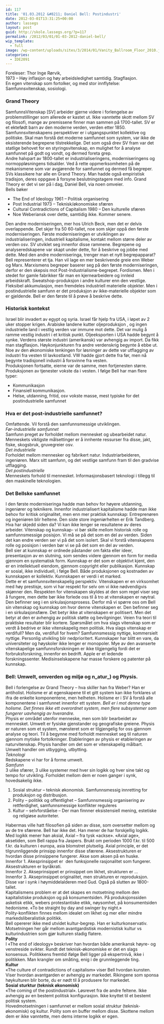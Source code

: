 ```yaml
---
id: 117
title: '01.03.2012 &#8211; Daniel Bell: Postindustri'
date: 2012-03-01T13:31:25+00:00
author: lassegs
layout: post
guid: http://skole.lassegs.org/?p=117
permalink: /2012/03/01/01-03-2012-daniel-bell/
wip_template:
  - full
image: /wp-content/uploads/sites/3/2014/01/Vanity_Ballroom_Floor_2010.jpg
categories:
  - IDE2091
---
```

<div>
  Foreleser: Thor Inge Rørvik,
</div>

<div>
  1973 &#8211; Høy inflasjon og høy arbeidsledighet samtidig. Stagflasjon.
</div>

<div>
  En egen vitenskap som fortolker, og med stor innflytelse: Samfunnsvitenskap, sosiologi.
</div>

<div>
  <h3>
    Grand Theory
  </h3>
</div>

<div>
  SamfunnsVitenskap [SV] arbeider gjerne videre i forlengelse av problemstillinger som allerede er kastet ut. Ikke vanntette skott mellom SV og filosofi, mange av premissene finner man sammen på 1700-tallet. SV er et ektefødt barn av den moderne verden, verden etter 1850. Samfunnsvitenskapens perspektiver er i utgangspunktet kollektive og politiske. Skal man forstå det moderne samfunnet som system, var ikke de eksisterende begrepene tilstrekkelige. Det som også drev SV fram var det statlige behovet for en styringsvitenskap, en mulighet for å analyse samfunnet på godt og vondt, og dermed foreta grep.
</div>

<div>
  Andre halvpart av 1800-tallet er industrialiseringens, moderniseringens og normoppløsningens tidsalder. Ved å rette oppmerksomheten på de mekanismene som var avgjørende for samfunnet og dermed få begreper. SVs klassikere har alle en Grand Theory. Man hadde også empiristisk tradisjon, deres oppgave å forsyne beslutningstagere med info. Grand Theory er det vi ser på i dag, Daniel Bell, via noen omveier.
</div>

<div>
</div>

<div>
  Bells bøker
</div>

  * The End of Ideology 1961 &#8211; Politisk organisering
  * Post Industrial 1973 &#8211; Teknisk/økonomiske sfæren
  * Cultural Contradictions of Capitalism 1980 &#8211; Den kulturelle sfæren
  * Noe Weberiansk over dette, samtidig ikke. Kommer senere.

<div>
</div>

<div>
  Den andre moderniseringen, mer hos Ulrich Beck, men det er delvis overlappende. Det skjer fra 50 60-tallet, noe som skjer oppå den første moderniseringen. Første moderniseringen er utviklingen av industrialiseringen, industriell kapitalisme, kontakt mellom større deler av verden osv. SV utviklet seg innenfor disse rammene. Begrepene og analyseredskapene var skapt under dette, for å beskrive og jobbe med dette. Med den andre moderniseringa, trenger man et nytt begrepapparat?
</div>

<div>
</div>

<div>
  Bell representerer et tja. Han vil lage en mer beskrivende greie enn Weber og Marx. Marxismens begreper baserer seg på den første moderniseringen, derfor er den skepsis mot Post-Industrialisme-begrepet. Fordismen. Men i stedet for gamle fabrikker får man en kjernearbeidere og innleid arbeidskraft. Sweatshop-produksjon i andre kulturer enn den vestlige. Fleksibel akkumulasjon, men fremdeles industriell materielle objekter. Men i postindustrielle samfunn er det produksjon av ikke-materielle objekter som er gjeldende. Bell er den første til å prøve å beskrive dette.
</div>

### Historisk kontekst

<div>
  Israel blir invadert av egypt og syria. Israel får hjelp fra USA, i løpet av 2 uker stopper krigen. Arabiske landene kutter oljeproduksjon , og ingen industrielle land i vestlig verden var immune mot dette. Det var mulig å ramme vestlig industri i et kritisk punkt. Oljeeksporten i USA hadde begynt å synke. Verdens største industri (amerikansk) var avhengig av import. Da fikk man stagflasjon<strong>.</strong> Høykonjunkturen fra andre verdenskrig begynte å ebbe ut. Noe av den økonomiske tenkingen for løsninger av dette var utflagging av industri fra vesten til lavkostland. VW hadde gjort dette fra før, men nå begynte tradisjonell industri å forsvinne fra vesten.
</div>

<div>
  Produksjonen fortsatte, eierne var de samme, men fortjenesten større. Produksjonen av tjenester vokste da i vesten. I følge Bell har man flere typer:
</div>

  * Kommunikasjon
  * Finansiell kommunikasjon.
  * Helse, utdanning, fritid, osv vokste masse, mest typiske for det postindustrielle samfunnet

<div>
</div>

### Hva er det post-industrielle samfunnet?

<div>
  Omfattende. Vil forstå den samfunnsmessige utviklingen.
</div>

<div>
  <em>Før-industrielle samfunnet</em>
</div>

<div>
  Samfunn preget av forholdet mellom mennesket og ubearbeidet natur. Menneskets viktigste målsettinger er å innhente ressurser fra disse, jakt, fiske, skogsbruk, gruvegreier osv.
</div>

<div>
  <em>Det industrielle</em>
</div>

<div>
  Forholdet mellom mennesker og fabrikert natur. Industriarbeideren, ingeniøren. Marx sitt samfunn, og det vestlige samfunn fram til den gradvise utflagging.
</div>

<div>
  <em>Det postindustrielle</em>
</div>

<div>
  Menneskets forhold til mennesket. Informasjonsbasert teknologi i tillegg til den maskinelle teknologien.
</div>

<div>
</div>

### Det Bellske samfunnet

<div>
  I den første moderniseringa hadde man behov for høyere utdanning, ingeniører og teknikere. Innenfor industrialisert kapitalisme hadde man ikke behov for kritisk originalitet, men enn mer praktisk kunnskap: Entreprenøren og ingeniøren blir heltene. Den siste store ingeniørhelten er Erik Tandberg. Hva har skjedd siden da? Vi kan ikke lenger se resultatene av deres arbeider. Vitenskap og kunnskap- vi bør skille mellom historisk rolle og samfunnsmessige posisjon. Vi må se på det som en del av verden. Siden det kan endre verden ser vi på det som isolert. Skal vi forstå vitenskapens rolle og posisjon i verden bør vi se på det som en del av verden.
</div>

<div>
</div>

<div>
  Bell sier at kunnskap er ordnede påstander om fakta eller ideer, presentasjon av en slutning, som sendes videre gjennom en form for media gjennom en systematisk form. Kunnskap er det som er objektivt kjent, den er en intellektuell eiendom, gjennom copyright eller publikasjon. Kunnskap er sosial, ikke individuell, i følge Bell. Både produksjonen og kostnaden av kunnskapen er kollektiv. Kunnskapen er verdi i et marked.
</div>

<div>
</div>

<div>
  Dette er et samfunnsvitenskapelig perspektiv. Vitenskapen er en virksomhet med høy prestisje, som vi har respekt for selv om vi ikke nødvendigvis skjønner den. Respekten for vitenskapen skyldes at den som regel viser seg å fungere, men dette bør ikke forlede oss til å tro at vitenskapen er nøytral. Den befinner seg i en sirkulasjonsprosess. Derfor må vi spørre oss om Bell sin vitenskap og kunnskap om hvor denne vitenskapen er. Den befinner seg i en sirkulasjonsfære. Det betyr ikke at vitenskapen er politisert. Men det betyr at den er avhengig av politisk støtte og bevilgninger. Veien fra teori til praktiske resultater blir kortere. Spørsmålet om hva slags vitenskap som er verdt å bedrive er ikke vitenskapelig men politisk. Hva slags vitenskap er verdifull? Men da, verdifull for hvem? Samfunnsmessig nyttige, kommersielt nyttige. Personlig utvikling blir nedprioritert. Kunnskaper har blitt en vare, da universiteter og høyskoler ikke lenger er monopoler. Mye av den avanserte vitenskapelige samfunnsforskningen er ikke tilgjengelig fordi det er forbruksforskning, innenfor en bedrift. Apple er et ledende forskningssenter. Medisinselskapene har masse forskere og patenter på kunnskap.
</div>

<div>
</div>

### Bell: Umwelt, omverden og miljø og n_atur_) og Physis.

<div>
  Bell i forlengelse av Grand Theory &#8211; hva skiller han fra Weber? Han er antiholist. Holisme er at egenskapene til et gitt system kan ikke forklares ut ifra de enkelte komponentene, men helheten. Holisme er i SV å forstå alle komponentene i samfunnet innenfor ett system. <em>Bell er i mot denne type holisme. Det finnes ikke ett overordnet system, men flere subsystemer som fungerer uavhengig av hverandre.</em>
</div>

<div>
</div>

<div>
  Physis er området utenfor menneske, men som blir bearbeidet av mennesket. Umwelt er fysiske gjenstander og geografiske greiene. Physis er naturen som et system, mønsteret som er tilgjengelig for oss gjennom analyse og teori. Til å begynne med forholdt mennesket seg til naturen gjennom mytiske fortolkninger. Etableringen av physis er etableringen av naturvitenskap. Physis handler om det som er vitenskapelig målbart. Umwelt handler om utbygging, utbytting.
</div>

<div>
</div>

<div>
  <em>Teknologi</em>
</div>

<div>
  Redskapene vi har for å forme umwelt.
</div>

<div>
</div>

<div>
  <em>Samfunn</em>
</div>

<div>
  3 ulike sfærer, 3 ulike systemer med hver sin logikk og hver sine takt og tempo for utvikling. Forholdet mellom dem er noen ganger i synk, hovedsakelig ikke.
</div>

  1. Sosial struktur &#8211; teknisk økonomisk. Samfunnsmessig innretting for produksjon og distribusjon.
  2. Polity &#8211; politikk og offentlighet &#8211; Samfunnsmessig organisering av rettferdighet, samfunnsmessige konflikter reguleres
  3. Kultur &#8211; selvforståelse &#8211; Der man finnner eksistensiell mening, estetiske og religiøse autoriteter.

<div>
</div>

<div>
  Habermas ville hatt filosofien på siden av disse, som oversetter mellom og av de tre sfærene. Bell har ikke det. Han mener de har forskjellig logikk. Med logikk mener han aksial, Axial &#8211; fra tysk &laquo;ackse&raquo;. &laquo;Axial age&raquo;, aksetiden, som Bell rappa fra Jaspers. Brukt om perioden 1000 f.kr. til 500 f.kr. da kulturen i europa, asia blomstret plutselig. Axial principle, er det tilgrunnliggende prinsipp innenfor disse sfærene. Aksestrukturen er hvordan disse prinsippene fungerer. Akse som aksen på en huske.
</div>

<div>
</div>

<div>
  Innenfor 1. Akesprinsippet er  den funksjonelle rasjonalitet som fungerer. Aksestrukturen er byråkrati.
</div>

<div>
  Innenfor 2. Akseprinsippet er prinsippet om likhet, strukturen er &#8230;
</div>

<div>
  Innenfor 3. Akseprinsippet originalitet, men strukturen er reproduksjon.
</div>

<div>
</div>

<div>
  Disse var i synk i høymiddelalderen med Gud. Også på slutten av 1800-tallet.
</div>

<div>
</div>

<div>
  Kapitalismens problem er at det skapes en motsetning mellom den kapitalistiske produksjon og på konsumentsiden. På produksjonssiden asketisk etikk, webers protestantiske etikk, nøysomhet, på konsumentsiden hedonisme. &laquo;To be straight by day and swinger by night.&raquo;
</div>

<div>
  Polity-konflikten finnes mellom idealet om likhet og mer eller mindre markedsliberalistisk politikk.
</div>

<div>
  Bell opererer ikke med utvidet kultur-begrep. Han er kulturkonservativ. Motsetningen her går mellom avantgardistisk modernistisk kultur vs kulturindustrien som gjør kulturen stadig flatere.
</div>

<div>
</div>

<div>
  <strong>Polity</strong>
</div>

<div>
  I &laquo;The end of ideology&raquo; beskriver han hvordan både amerikansk høyre- og venstreside svikter. Rundt det teknisk-økonomiske er det en slags konsensus. Politikkens fremtid ifølge Bell ligger på ekspertnivå, ikke i politikken. Man krangler om småting, enig i de grunnleggende ting.
</div>

<div>
</div>

<div>
  <strong>Kultur</strong>
</div>

<div>
  &laquo;The culture of contradictions of capitalism&raquo; viser Bell hvordan kunsten. Viser hvordan avantgarden er avhengig av markedet. Rikingene som sponsa høykulturen blir borte, du er nødt til å produsere for markedet.
</div>

<div>
</div>

<div>
  <strong>Sosial sturktur (teknisk økonomisk)</strong>
</div>

<div>
  &laquo;The coming of the postindustrial&raquo;. Løsrevet fra de andre feltene. Ikke avhengig av en bestemt politisk konfigurasjon. Ikke knyttet til et bestemt politisk system.
</div>

<div>
</div>

<div>
  Hovedmotsetningen i samfunnet er mellom sosial struktur (teknisk-økonomisk) og kultur. Polity som en buffer mellom disse. Skottene mellom dem er ikke vanntette, men dems interne logikk er egen.
</div>

<div>
</div>